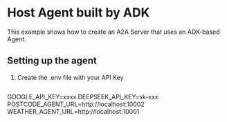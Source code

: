 # Host Agent built by ADK

This example shows how to create an A2A Server that uses an ADK-based Agent.


## Setting up the agent

1. Create the .env file with your API Key
   ```bash
GOOGLE_API_KEY=xxxx
DEEPSEEK_API_KEY=sk-xxx
POSTCODE_AGENT_URL=http://localhost:10002
WEATHER_AGENT_URL=http://localhost:10001
   ```

